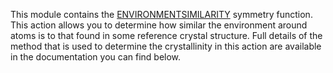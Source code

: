 This module contains the [ENVIRONMENTSIMILARITY](ENVIRONMENTSIMILARITY.md) symmetry function.  This action
allows you to determine how similar the environment around atoms is to that found in some reference crystal
structure.  Full details of the method that is used to determine the crystallinity in this action are available in the documentation you can find below.

